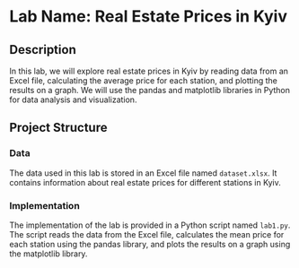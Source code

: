 # Lab Name: Real Estate Prices in Kyiv

## Description
In this lab, we will explore real estate prices in Kyiv by reading data from an Excel file, calculating the average price for each station, and plotting the results on a graph. We will use the pandas and matplotlib libraries in Python for data analysis and visualization.

## Project Structure

### Data
The data used in this lab is stored in an Excel file named `dataset.xlsx`. It contains information about real estate prices for different stations in Kyiv.

### Implementation
The implementation of the lab is provided in a Python script named `lab1.py`. The script reads the data from the Excel file, calculates the mean price for each station using the pandas library, and plots the results on a graph using the matplotlib library.
